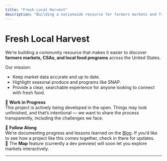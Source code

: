 ```yaml
---
title: "Fresh Local Harvest"
description: "Building a nationwide resource for farmers markets and fresh produce."
---
```


# Fresh Local Harvest

We’re building a community resource that makes it easier to discover **farmers markets, CSAs, and local food programs** across the United States.  

Our mission:  
- Keep market data accurate and up to date.  
- Highlight seasonal produce and programs like SNAP.  
- Provide a clear, searchable experience for anyone looking to connect with fresh food.  

🚧 **Work in Progress**  
This project is actively being developed in the open. Things may look unfinished, and that’s intentional — we want to share the process transparently, including the challenges we face.  

📖 **Follow Along**  
We’re documenting progress and lessons learned on the [Blog](/blog). If you’d like to see how a project like this comes together, check in there for updates.  
🌱 The **Map** feature (currently a dev preview) will soon let you explore markets interactively.  

<hr />
